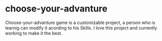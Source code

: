 # choose-your-advanture
Choose-your-advanture game is a customizable project, a person who is learnig can modify it acording to his Skills. I love this project and currently working to make it the best.
